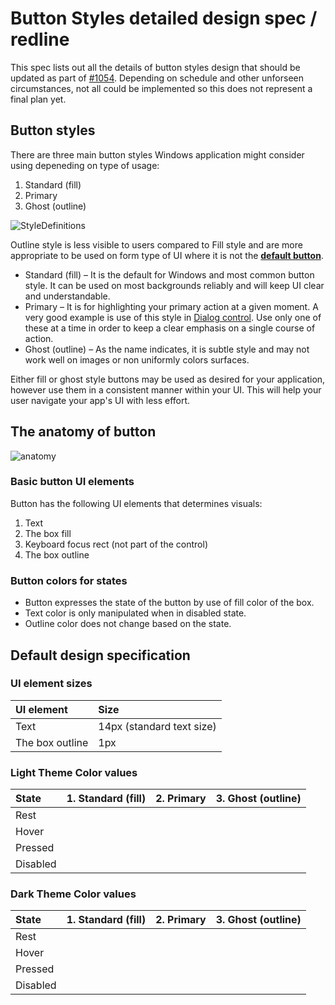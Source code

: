 # Button Styles detailed design spec / redline
This spec lists out all the details of button styles design that should be updated as part of [#1054](https://github.com/microsoft/microsoft-ui-xaml/issues/1054). Depending on schedule and other unforseen circumstances, not all could be implemented so this does not represent a final plan yet.

## Button styles
There are three main button styles Windows application might consider using depeneding on type of usage:
1. Standard (fill)
2. Primary
3. Ghost (outline)

![StyleDefinitions](https://github.com/microsoft/microsoft-ui-xaml-specs/blob/user/chigy/ButtonStyles/active/ButtonStyles/Images/StyleDefinitions3.png)

Outline style is less visible to users compared to Fill style and are more appropriate to be used on form type of UI where it is not the [**default button**](https://docs.microsoft.com/en-us/windows/uwp/design/controls-and-patterns/dialogs-and-flyouts/dialogs#defaultbutton).

* Standard (fill) – It is the default for Windows and most common button style. It can be used on most backgrounds reliably and will keep UI clear and understandable.
* Primary – It is for highlighting your primary action at a given moment. A very good example is use of this style in [Dialog control](https://docs.microsoft.com/en-us/windows/uwp/design/controls-and-patterns/dialogs-and-flyouts/dialogs#defaultbutton). Use only one of these at a time in order to keep a clear emphasis on a single course of action.
* Ghost (outline) – As the name indicates, it is subtle style and may not work well on images or non uniformly colors surfaces.

Either fill or ghost style buttons may be used as desired for your application, however use them in a consistent manner within your UI. This will help your user navigate your app's UI with less effort.

## The anatomy of button
![anatomy](https://github.com/microsoft/microsoft-ui-xaml-specs/blob/user/chigy/ButtonStyles/active/ButtonStyles/Images/Anatomy.png)

### Basic button UI elements
Button has the following UI elements that determines visuals:
1. Text
2. The box fill
3. Keyboard focus rect (not part of the control)
4. The box outline

### Button colors for states
* Button expresses the state of the button by use of fill color of the box.
* Text color is only manipulated when in disabled state.
* Outline color does not change based on the state.

## Default design specification
### UI element sizes

| UI element | Size | 
| :---------- | :------- |
| Text | 14px (standard text size) |
| The box outline | 1px |


### Light Theme Color values

| State | 1. Standard (fill) | 2. Primary | 3. Ghost (outline) |
| :---------- | :------- | :------- | :------- |
| Rest |  |  |  |
| Hover |  |  |  |
| Pressed |  |  |  |
| Disabled |  |  |  |

### Dark Theme Color values

| State | 1. Standard (fill) | 2. Primary | 3. Ghost (outline) |
| :---------- | :------- | :------- | :------- |
| Rest |  |  |  |
| Hover |  |  |  |
| Pressed |  |  |  |
| Disabled |  |  |  |


